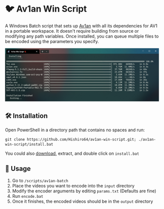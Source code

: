 #  🐦 Av1an Win Script

A Windows Batch script that sets up [Av1an](https://github.com/master-of-zen/Av1an) with all its dependencies for AV1 in a portable workspace. It doesn't require building from source or modifying any path variables. Once installed, you can queue multiple files to be encoded using the parameters you specify.

![preview](./preview.webp)

## 🛠️ Installation
  Open PowerShell in a directory path that contains no spaces and run:

  ````
  git clone https://github.com/Hishiro64/av1an-win-script.git; ./av1an-win-script/install.bat
  ````
You could also [download](https://github.com/Hishiro64/av1an-win-script/archive/refs/heads/main.zip), extract, and double click on `install.bat`

## 🚗 Usage
   1. Go to `/scripts/av1an-batch`
   2. Place the videos you want to encode into the `input` directory
   3. Modify the encoder arguments by editing `params.txt` (Defaults are fine)
   4. Run `encode.bat`
   5. Once it finishes, the encoded videos should be in the `output` directory
